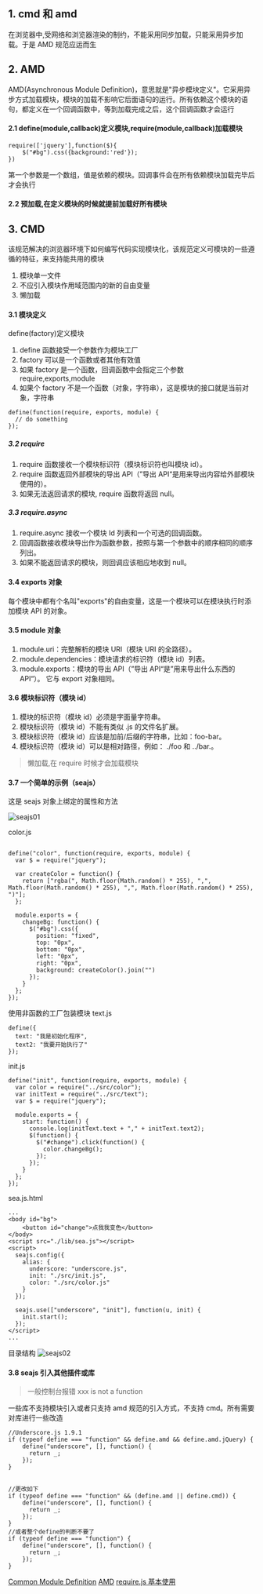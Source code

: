 ## 1. cmd 和 amd

在浏览器中,受网络和浏览器渲染的制约，不能采用同步加载，只能采用异步加载。于是 AMD 规范应运而生

## 2. AMD

AMD(Asynchronous Module Definition)，意思就是"异步模块定义"。它采用异步方式加载模块，模块的加载不影响它后面语句的运行。所有依赖这个模块的语句，都定义在一个回调函数中，等到加载完成之后，这个回调函数才会运行

#### 2.1 define(module,callback)定义模块,require(module,callback)加载模块

```
require(['jquery'],function($){
    $("#bg").css({background:'red'});
})
```

第一个参数是一个数组，值是依赖的模块。回调事件会在所有依赖模块加载完毕后才会执行

#### 2.2 预加载,在定义模块的时候就提前加载好所有模块

## 3. CMD

该规范解决的浏览器环境下如何编写代码实现模块化，该规范定义可模块的一些遵循的特征，来支持能共用的模块

1. 模块单一文件
2. 不应引入模块作用域范围内的新的自由变量
3. 懒加载

#### 3.1 模块定义

define(factory)定义模块

1. define 函数接受一个参数作为模块工厂
2. factory 可以是一个函数或者其他有效值
3. 如果 factory 是一个函数，回调函数中会指定三个参数 require,exports,module
4. 如果个 factory 不是一个函数（对象，字符串），这是模块的接口就是当前对象，字符串

```
define(function(require, exports, module) {
  // do something
});
```

##### 3.2 require

1. require 函数接收一个模块标识符（模块标识符也叫模块 id）。
2. require 函数返回外部模块的导出 API（”导出 API“是用来导出内容给外部模块使用的）。
3. 如果无法返回请求的模块, require 函数将返回 null。

##### 3.3 require.async

1. require.async 接收一个模块 Id 列表和一个可选的回调函数。
2. 回调函数接收模块导出作为函数参数，按照与第一个参数中的顺序相同的顺序列出。
3. 如果不能返回请求的模块，则回调应该相应地收到 null。

#### 3.4 exports 对象

每个模块中都有个名叫"exports"的自由变量，这是一个模块可以在模块执行时添加模块 API 的对象。

#### 3.5 module 对象

1. module.uri：完整解析的模块 URI（模块 URI 的全路径）。
2. module.dependencies：模块请求的标识符（模块 id）列表。
3. module.exports：模块的导出 API（”导出 API“是”用来导出什么东西的 API“）。 它与 export 对象相同。

#### 3.6 模块标识符（模块 id）

1. 模块的标识符（模块 id）必须是字面量字符串。
2. 模块标识符（模块 id）不能有类似 .js 的文件名扩展。
3. 模块标识符（模块 id）应该是加前/后缀的字符串，比如：foo-bar。
4. 模块标识符（模块 id）可以是相对路径，例如： ./foo 和 ../bar.。

> 懒加载,在 require 时候才会加载模块

#### 3.7 一个简单的示例（seajs）

这是 seajs 对象上绑定的属性和方法

![seajs01]()

color.js

```

define("color", function(require, exports, module) {
  var $ = require("jquery");

  var createColor = function() {
    return ["rgba(", Math.floor(Math.random() * 255), ",", Math.floor(Math.random() * 255), ",", Math.floor(Math.random() * 255), ")"];
  };

  module.exports = {
    changeBg: function() {
      $("#bg").css({
        position: "fixed",
        top: "0px",
        bottom: "0px",
        left: "0px",
        right: "0px",
        background: createColor().join("")
      });
    }
  };
});
```

使用非函数的工厂包装模块 text.js

```
define({
  text: "我是初始化程序",
  text2: "我要开始执行了"
});
```

init.js

```
define("init", function(require, exports, module) {
  var color = require("../src/color");
  var initText = require("../src/text");
  var $ = require("jquery");

  module.exports = {
    start: function() {
      console.log(initText.text + "," + initText.text2);
      $(function() {
        $("#change").click(function() {
          color.changeBg();
        });
      });
    }
  };
});
```

sea.js.html

```
...
<body id="bg">
    <button id="change">点我我变色</button>
</body>
<script src="./lib/sea.js"></script>
<script>
  seajs.config({
    alias: {
      underscore: "underscore.js",
      init: "./src/init.js",
      color: "./src/color.js"
    }
  });

  seajs.use(["underscore", "init"], function(u, init) {
    init.start();
  });
</script>
...
```

目录结构
![seajs02]()

#### 3.8 seajs 引入其他插件或库

> 一般控制台报错 xxx is not a function

一些库不支持模块引入或者只支持 amd 规范的引入方式，不支持 cmd。所有需要对库进行一些改造

```
//Underscore.js 1.9.1
if (typeof define === "function" && define.amd && define.amd.jQuery) {
    define("underscore", [], function() {
      return _;
    });
}


//更改如下
if (typeof define === "function" && (define.amd || define.cmd)) {
    define("underscore", [], function() {
      return _;
    });
}
//或者整个define的判断不要了
if (typeof define === "function") {
    define("underscore", [], function() {
      return _;
    });
}
```

[Common Module Definition](https://github.com/cmdjs/specification/blob/master/draft/module.md)
[AMD](https://github.com/amdjs/amdjs-api/wiki/AMD)
[require.js 基本使用](https://www.cnblogs.com/mybilibili/p/6773952.html)
